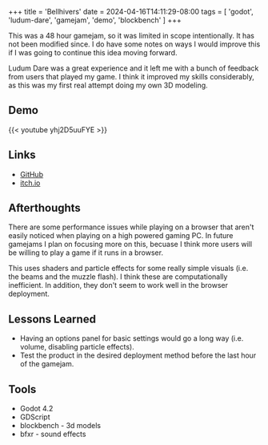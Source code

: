 +++
title = 'Bellhivers'
date = 2024-04-16T14:11:29-08:00
tags = [ 'godot', 'ludum-dare', 'gamejam', 'demo', 'blockbench' ]
+++

This was a 48 hour gamejam, so it was limited in scope intentionally. It has not been modified since. I do have some notes on ways I would improve this if I was going to continue this idea moving forward.

Ludum Dare was a great experience and it left me with a bunch of feedback from users that played my game. I think it improved my skills considerably, as this was my first real attempt doing my own 3D modeling.

## Demo

{{< youtube yhj2D5uuFYE >}}

## Links

- [GitHub](https://github.com/partkyle/bellhivers)
- [itch.io](https://partkyle.itch.io/bellhivers)

## Afterthoughts

There are some performance issues while playing on a browser that aren't easily noticed when playing on a high powered gaming PC. In future gamejams I plan on focusing more on this, becuase I think more users will be willing to play a game if it runs in a browser.

This uses shaders and particle effects for some really simple visuals (i.e. the beams and the muzzle flash). I think these are computationally inefficient. In addition, they don't seem to work well in the browser deployment.

## Lessons Learned

- Having an options panel for basic settings would go a long way (i.e. volume, disabling particle effects).
- Test the product in the desired deployment method before the last hour of the gamejam.

## Tools

- Godot 4.2
- GDScript
- blockbench - 3d models
- bfxr - sound effects

